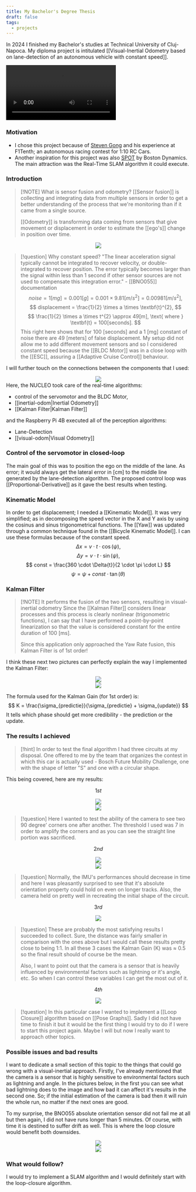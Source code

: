 ```yaml
---
title: My Bachelor's Degree Thesis
draft: false
tags:
  - projects
---
```

 In 2024 I finished my Bachelor's studies at Technical University of Cluj-Napoca. My diploma project is intitulated [[Visual-Inertial Odometry based on lane-detection of an autonomous vehicle with constant speed]].

![Your Video](../static/bachelors/combined_video.mp4)

### Motivation
* I chose this project because of [Steven Gong](https://stevengong.co/) and his experience at F1Tenth; an autonomous racing contest for 1:10 RC Cars. 
* Another inspiration for this project was also [SPOT](https://bostondynamics.com/products/spot/) by Boston Dynamics. The main attraction was the Real-Time SLAM algorithm it could execute.

### Introduction

>[!NOTE] What is sensor fusion and odometry?
>	[[Sensor fusion]] is collecting and integrating data from multiple sensors in order to get a better understanding of the process that we're monitoring than if it came from a single source.
>	
>	[[Odometry]] is transforming data coming from sensors that give movement or displacement in order to estimate the [[ego's]] change in position over time.

<div class="container" style="display: flex; justify-content: center; align-items: center;">
    <img src="../static/bachelors/orientation.png" style="max-width: 100%; height: auto;">
</div>

> [!question] Why constant speed?
> "The linear acceleration signal typically cannot be integrated to recover velocity, or double-integrated to recover position. The error typically becomes larger than the signal within less than 1 second if other sensor sources are not used to compensate this integration error." - [[BNO055]] documentation
> $$
> noise = 1[mg] = 0.001[g] = 0.001 \times 9.81[m/s^{2}] = 0.00981 [m/s^{2}],
> $$
> $$
> displacement = \frac{1}{2} \times a \times \textbf{t}^{2},
> $$
> $$
> \frac{1}{2} \times a \times t^{2} \approx 49[m], \text{ where } \textbf{t} = 100[seconds].
> $$
> This right here shows that for 100 [seconds] and a 1 [mg] constant of noise there are 49 [meters] of false displacement. My setup did not allow me to add different movement sensors and so I considered constant speed because the [[BLDC Motor]] was in a close loop with the [[ESC]], assuring a [[Adaptive Cruise Control]] behaviour.
 
I will further touch on the connections between the components that I used:

<div class="container" style="display: flex; justify-content: center; align-items: center;">
    <img src="../static/bachelors/connDiag.png" style="max-width: 100%; height: auto;">
</div>
Here, the NUCLEO took care of the real-time algorithms:

* control of the servomotor and the BLDC Motor,
* [[inertial-odom|Inertial Odometry]]
* [[Kalman Filter|Kalman Filter]]

and the Raspberry Pi 4B executed all of the perception algorithms:
* Lane-Detection
* [[visual-odom|Visual Odometry]]

### Control of the servomotor in closed-loop
The main goal of this was to position the ego on the middle of the lane. As error; it would always get the lateral error in [cm] to the middle line generated by the lane-detection algorithm. The proposed control loop was [[Proportional-Derivative]] as it gave the best results when testing.

### Kinematic Model
In order to get displacement; I needed a [[Kinematic Model]]. It was very simplified; as in decomposing the speed vector in the X and Y axis by using the cosinus and sinus trigonometrical functions. The [[Yaw]] was updated through a common technique found in the [[Bicycle Kinematic Model]]. I can use these formulas because of the constant speed.
$$
\Delta{x} = v \cdot t \cdot \cos(\psi),
$$
$$
\Delta{y} = v \cdot t \cdot \sin(\psi),
$$
$$
const = \frac{360 \cdot \Delta{t}}{2 \cdot \pi \cdot L}
$$
$$
\psi = \psi + const \cdot \tan(\theta)
$$
### Kalman Filter

>[!NOTE] It performs the fusion of the two sensors, resulting in visual-inertial odometry
>Since the [[Kalman Filter]] considers linear processes and this process is clearly nonlinear (trigonometric functions), I can say that I have performed a point-by-point linearization so that the value is considered constant for the entire duration of 100 [ms].
>
>Since this application only approached the Yaw Rate fusion, this Kalman Filter is of 1st order!

I think these next two pictures can perfectly explain the way I implemented the Kalman Filter:


<div class="container" style="display: flex; justify-content: center; align-items: center;">
    <img src="../static/bachelors/kalman_personal.png" style="max-width: 100%; height: auto;">
</div>


<div class="container" style="display: flex; justify-content: center; align-items: center;">
    <img src="../static/bachelors/retea_beziana.png" style="max-width: 100%; height: auto;">
</div>

The formula used for the Kalman Gain (for 1st order) is:
$$
K = \frac{\sigma_{predictie}}{\sigma_{predictie} + \sigma_{update}}
$$
It tells which phase should get more credibility - the prediction or the update.


### The results I achieved

>[!hint] In order to test the final algorithm I had three circuits at my disposal. One offered to me by the team that organizes the contest in which this car is actually used - Bosch Future Mobility Challenge, one with the shape of letter "S" and one with a circular shape.

This being covered, here are my results:

$$
1st
$$

<div class="container" style="display: flex; justify-content: center; align-items: center;">
    <img src="../static/bachelors/first_run_path.png" style="max-width: 100%; height: auto;">
</div>

<div class="container" style="display: flex; justify-content: center; align-items: center;">
    <img src="../static/bachelors/st_run.png" style="max-width: 100%; height: auto;">
</div>

> [!question] Here I wanted to test the ability of the camera to see two 90 degree' corners one after another. The threshold I used was 7 in order to amplify the corners and as you can see the straight line portion was sacrificed. 

$$
2nd
$$

<div class="container" style="display: flex; justify-content: center; align-items: center;">
    <img src="../static/bachelors/second_run_path.png" style="max-width: 100%; height: auto;">
</div>

<div class="container" style="display: flex; justify-content: center; align-items: center;">
    <img src="../static/bachelors/nd_run.png" style="max-width: 100%; height: auto;">
</div>

>[!question] Normally, the IMU's performances should decrease in time and here I was pleasantly surprised to see that it's absolute orientation property could hold on even on longer tracks. Also, the camera held on pretty well in recreating the initial shape of the circuit.

$$
3rd
$$

<div class="container" style="display: flex; justify-content: center; align-items: center;">
    <img src="../static/bachelors/spath.png" style="max-width: 100%; height: auto;">
</div>

>[!question] These are probably the most satisfying results I succeeded to collect. Sure, the distance was fairly smaller in comparison with the ones above but I would call these results pretty close to being 1:1. In all these 3 cases the Kalman Gain (K) was ≈ 0.5 so the final result should of course be the mean.
>
>Also, I want to point out that the camera is a sensor that is heavily influenced by environmental factors such as lightning or it's angle, etc. So when I can control these variables I can get the most out of it.

$$
4th
$$
<div class="container" style="display: flex; justify-content: center; align-items: center;">
    <img src="../static/bachelors/oval.png" style="max-width: 100%; height: auto;">
</div>

>[!question] In this particular case I wanted to implement a [[Loop Closure]] algorithm based on [[Pose Graphs]]. Sadly I did not have time to finish it but it would be the first thing I would try to do if I were to start this project again. Maybe I will but now I really want to approach other topics.

### Possible issues and bad results

I want to dedicate a small section of this topic to the things that could go wrong with a visual-inertial approach. Firstly, I've already mentioned that the camera is a sensor that is highly sensitive to environmental factors such as lightning and angle. In the pictures below, in the first you can see what bad lightning does to the image and how bad it can affect it's results in the second one. So; if the initial estimation of the camera is bad then it will ruin the whole run, no matter if the next ones are good. 

To my surprise, the BNO055 absolute orientation sensor did not fail me at all but then again, I did not have runs longer than 5 minutes. Of course, with time it is destined to suffer drift as well. This is where the loop closure would benefit both downsides.

<div class="container" style="display: flex; justify-content: center; align-items: center;">
    <img src="../static/bachelors/purici.png" style="max-width: 100%; height: auto;">
</div>

<div class="container" style="display: flex; justify-content: center; align-items: center;">
    <img src="../static/bachelors/drift.png" style="max-width: 100%; height: auto;">
</div>

### What would follow?

I would try to implement a SLAM algorithm and I would definitely start with the loop-closure algorithm.

